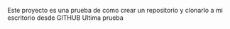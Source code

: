 Este proyecto es una prueba de como crear un repositorio y clonarlo a mi escritorio desde GITHUB
Ultima prueba
